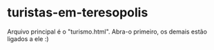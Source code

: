 # turistas-em-teresopolis

Arquivo principal é o "turismo.html".
Abra-o primeiro, os demais estão ligados a ele :)
